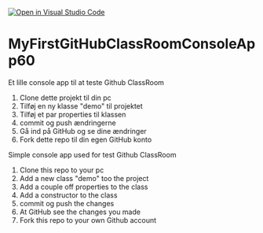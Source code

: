 [![Open in Visual Studio Code](https://classroom.github.com/assets/open-in-vscode-c66648af7eb3fe8bc4f294546bfd86ef473780cde1dea487d3c4ff354943c9ae.svg)](https://classroom.github.com/online_ide?assignment_repo_id=8370375&assignment_repo_type=AssignmentRepo)
# MyFirstGitHubClassRoomConsoleApp60
Et lille console app til at teste Github ClassRoom

1) Clone dette projekt til din pc
2) Tilføj en ny klasse "demo" til projektet
3) Tilføj et par properties til klassen
4) commit og push ændringerne
5) Gå ind på GitHub og se dine ændringer
6) Fork dette repo til din egen GitHub konto 


Simple console app used for test Github ClassRoom

1) Clone this repo to your pc
2) Add a new class "demo" too the  project
3) Add a couple off properties to the class
4) Add a constructor to the class
4) commit og push the changes
5) At GitHub see the changes you made
6) Fork this repo to your own Github account



